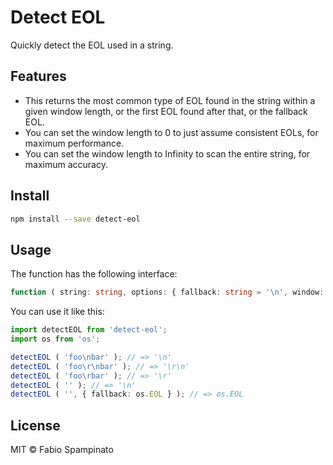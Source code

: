 # Detect EOL

Quickly detect the EOL used in a string.

## Features

- This returns the most common type of EOL found in the string within a given window length, or the first EOL found after that, or the fallback EOL.
- You can set the window length to 0 to just assume consistent EOLs, for maximum performance.
- You can set the window length to Infinity to scan the entire string, for maximum accuracy.

## Install

```sh
npm install --save detect-eol
```

## Usage

The function has the following interface:

```ts
function ( string: string, options: { fallback: string = '\n', window: number = 1024 } ): string;
```

You can use it like this:

```ts
import detectEOL from 'detect-eol';
import os from 'os';

detectEOL ( 'foo\nbar' ); // => '\n'
detectEOL ( 'foo\r\nbar' ); // => '\r\n'
detectEOL ( 'foo\rbar' ); // => '\r'
detectEOL ( '' ); // => '\n'
detectEOL ( '', { fallback: os.EOL } ); // => os.EOL
```

## License

MIT © Fabio Spampinato
